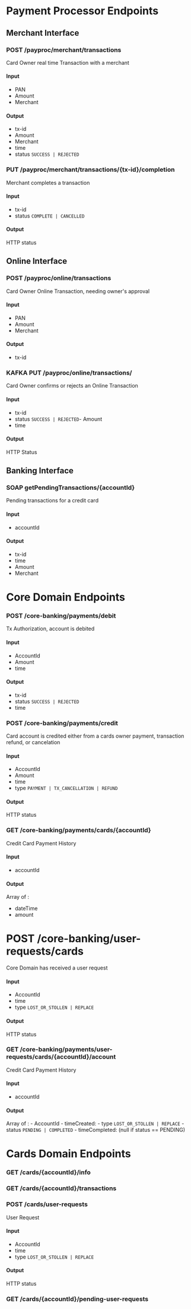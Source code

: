 # Payment Processor Endpoints

## Merchant Interface

### POST /payproc/merchant/transactions
Card Owner real time  Transaction with a merchant
#### Input 
- PAN
- Amount
- Merchant

#### Output
- tx-id
- Amount
- Merchant
- time
- status `SUCCESS | REJECTED`

### PUT /payproc/merchant/transactions/{tx-id}/completion
Merchant completes  a transaction 
#### Input
- tx-id
- status `COMPLETE | CANCELLED`

#### Output
HTTP status

## Online Interface

### POST /payproc/online/transactions
Card Owner Online Transaction, needing owner's approval
#### Input 
- PAN
- Amount
- Merchant

#### Output
- tx-id

###  KAFKA PUT /payproc/online/transactions/
Card Owner confirms or rejects an Online Transaction 
#### Input 
- tx-id
- status `SUCCESS | REJECTED`- Amount
- time

#### Output
HTTP Status

## Banking Interface

### SOAP getPendingTransactions/{accountId}
Pending transactions for a credit card
#### Input 
- accountId

#### Output
- tx-id
- time
- Amount
- Merchant

# Core Domain Endpoints

### POST /core-banking/payments/debit
Tx Authorization, account is debited
#### Input 
- AccountId
- Amount
- time

#### Output
- tx-id
- status `SUCCESS | REJECTED`
- time

### POST /core-banking/payments/credit
Card account is credited either from a cards owner payment, transaction refund, or cancelation
#### Input 
- AccountId
- Amount
- time
- type `PAYMENT | TX_CANCELLATION | REFUND`

#### Output
HTTP status

### GET /core-banking/payments/cards/{accountId}
Credit Card Payment History
#### Input 
- accountId

#### Output
 Array of :
 - dateTime 
 - amount

# POST /core-banking/user-requests/cards
Core Domain has received a user request
#### Input 
- AccountId
- time
- type `LOST_OR_STOLLEN | REPLACE`

#### Output
HTTP status

### GET /core-banking/payments/user-requests/cards/{accountId}/account
Credit Card Payment History
#### Input 
- accountId

#### Output
 Array of :
    - AccountId
    - timeCreated:
    - type `LOST_OR_STOLLEN | REPLACE`
    - status `PENDING | COMPLETED`
    - timeCompleted: (null if status == PENDING)


# Cards Domain Endpoints

### GET /cards/{accountId}/info

### GET /cards/{accountId}/transactions

### POST /cards/user-requests
User Request 
#### Input 
- AccountId
- time
- type `LOST_OR_STOLLEN | REPLACE`

#### Output
HTTP status

### GET /cards/{accountId}/pending-user-requests




